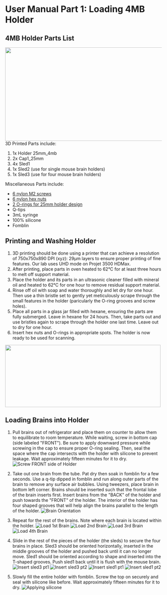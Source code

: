 
# User Manual Part 1: Loading 4MB Holder

## 4MB Holder Parts List
<img src="https://github.com/remmi-toolbox/Documentation/blob/master/01-loading-4mb-holder/4MB_Holder_Photos/IMG_0871.png" width="700" height="300">
3D Printed Parts include:

1. 1x Holder 25mm_4mb
2. 2x Cap1_25mm
3. 4x Sled1
4. 1x Sled2 (use for single mouse brain holders)
5. 1x Sled3 (use for four mouse brain holders)

Miscellaneous Parts include:

* [6 nylon M2 screws](https://www.mcmaster.com/92492a705)
* [6 nylon hex nuts](https://www.mcmaster.com/#93800a300/=18u9ftw)
* [2 O-rings for 25mm holder design](https://www.mcmaster.com/9262k194)
* Q-tips
* 3mL syringe
* 100% silicone
* Fomblin

## Printing and Washing Holder
1. 3D printing should be done using a printer that can achieve a resolution of 750x750x890 DPI (xyz): 29µm layers to ensure proper printing of fine features. Our lab uses UHD mode on Projet 3500 HDMax.
2. After printing, place parts in oven heated to 62°C for at least three hours to melt off support material.
3. Place the holder and its parts in an ultrasonic cleaner filled with mineral oil and heated to 62°C for one hour to remove residual support material.
4. Rinse off oil with soap and water thoroughly and let dry for one hour. Then use a thin bristle set to gently yet meticulously scrape through the small features in the holder (paricularly the O-ring grooves and screw holes).
5. Place all parts in a glass jar filled with hexane, ensuring the parts are fully submerged. Leave in hexane for 24 hours. Then, take parts out and use bristles again to scrape through the holder one last time. Leave out to dry for one hour.
6. Insert hex nuts and O-rings in appropriate spots. The holder is now ready to be used for scanning.
<img src="https://github.com/remmi-toolbox/Documentation/blob/master/01-loading-4mb-holder/4MB_Holder_Photos/IMG_0872.png" width="500" height="200">

## Loading Brains into Holder
1. Pull brains out of refrigerator and place them on counter to allow them to equilibrate to room temperature. While waiting, screw in bottom cap (side labeled "FRONT"). Be sure to apply downward pressure while screwing in the cap to ensure proper O-ring sealing. Then, seal the space where the cap intersects with the holder with silicone to prevent leakage. Wait approximately fifteen minutes for it to dry.
![Screw FRONT side of Holder](https://github.com/remmi-toolbox/Documentation/blob/master/01-loading-4mb-holder/4MB_Holder_Photos/IMG_0873.png)
2. Take out one brain from the tube. Pat dry then soak in fomblin for a few seconds. Use a q-tip dipped in fomblin and run along outer parts of the brain to remove any surface air bubbles. Using tweezers, place brain in bottom left corner. Brains should be inserted such that the frontal lobe of the brain inserts first. Insert brains from the "BACK" of the holder and push towards the "FRONT" of the holder. The interior of the holder has four shaped grooves that will help align the brains parallel to the length of the holder.
![Brain Orientation](https://github.com/remmi-toolbox/Documentation/blob/master/01-loading-4mb-holder/4MB_Holder_Photos/IMG_0906.png)
3. Repeat for the rest of the brains. Note where each brain is located within the holder.
![Load 1st Brain](https://github.com/remmi-toolbox/Documentation/blob/master/01-loading-4mb-holder/4MB_Holder_Photos/IMG_0875.png)
![Load 2nd Brain](https://github.com/remmi-toolbox/Documentation/blob/master/01-loading-4mb-holder/4MB_Holder_Photos/IMG_0876.png)
![Load 3rd Brain](https://github.com/remmi-toolbox/Documentation/blob/master/01-loading-4mb-holder/4MB_Holder_Photos/IMG_0877.png)
![Load 4th Brain](https://github.com/remmi-toolbox/Documentation/blob/master/01-loading-4mb-holder/4MB_Holder_Photos/IMG_0879.png)

4. Slide in the rest of the pieces of the holder (the sleds) to secure the four brains in place. Sled3 should be oriented horizontally, inserted in the middle grooves of the holder and pushed back until it can no longer move. Sled1 should be oriented according to shape and inserted into the T-shaped grooves. Push sled1 back until it is flush with the mouse brain.
![Insert sled3 pt1](https://github.com/remmi-toolbox/Documentation/blob/master/01-loading-4mb-holder/4MB_Holder_Photos/IMG_0881.png)
![Insert sled3 pt2](https://github.com/remmi-toolbox/Documentation/blob/master/01-loading-4mb-holder/4MB_Holder_Photos/IMG_0882.png)
![Insert sled1 pt1](https://github.com/remmi-toolbox/Documentation/blob/master/01-loading-4mb-holder/4MB_Holder_Photos/IMG_0883.png)
![Insert sled1 pt2](https://github.com/remmi-toolbox/Documentation/blob/master/01-loading-4mb-holder/4MB_Holder_Photos/IMG_0885.png)
5. Slowly fill the entire holder with fomblin. Screw the top on securely and seal with silicone like before. Wait approximately fifteen minutes for it to dry.
![Applying silicone](https://github.com/remmi-toolbox/Documentation/blob/master/01-loading-4mb-holder/4MB_Holder_Photos/IMG_0907.png)
